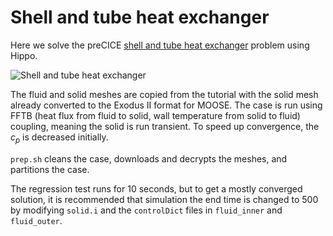 # Shell and tube heat exchanger

Here we solve the preCICE [shell and tube heat exchanger](https://precice.org/tutorials-heat-exchanger.html) problem using Hippo.

![Shell and tube heat exchanger](https://precice.org/images/tutorials-heat-exchanger-visualization.png)

The fluid and solid meshes are copied from the tutorial with the solid mesh already converted to the Exodus II format for MOOSE. The case is run using FFTB (heat flux from fluid to solid, wall temperature from solid to fluid) coupling, meaning the solid is run transient. To speed up convergence, the $c_p$ is decreased initially.

`prep.sh` cleans the case, downloads and decrypts the meshes, and partitions the case.

The regression test runs for 10 seconds, but to get a mostly converged solution, it is recommended that simulation the end time is changed to 500 by modifying `solid.i` and the `controlDict` files in `fluid_inner` and `fluid_outer`.
